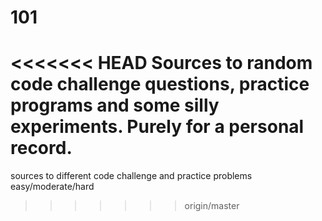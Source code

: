 # 101
<<<<<<< HEAD
Sources to random code challenge questions, practice programs and some
silly experiments. Purely for a personal record. 
=======
sources to different code challenge and practice problems easy/moderate/hard
>>>>>>> origin/master

